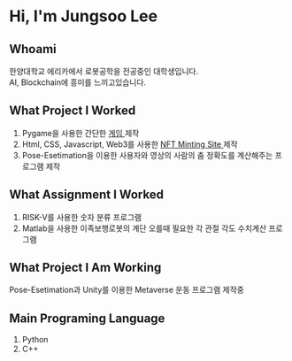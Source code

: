 # Hi, I'm Jungsoo Lee

## Whoami
한양대학교 에리카에서 로봇공학을 전공중인 대학생입니다. <br>
AI, Blockchain에 흥미를 느끼고있습니다.

## What Project I Worked
1. Pygame을 사용한 간단한 <a href="https://github.com/LPIGEON/Small-Hell"> 게임 </a> 제작 <br>
2. Html, CSS, Javascript, Web3를 사용한 <a href="https://metagirlsminting.netlify.app/"> NFT Minting Site </a> 제작 <br>
3. Pose-Esetimation을 이용한 사용자와 영상의 사람의 춤 정확도를 계산해주는 프로그램 제작

## What Assignment I Worked
1. RISK-V를 사용한 숫자 분류 프로그램 <br>
2. Matlab을 사용한 이족보행로봇의 계단 오를때 필요한 각 관절 각도 수치계산 프로그램

## What Project I Am Working
Pose-Esetimation과 Unity를 이용한 Metaverse 운동 프로그램 제작중

## Main Programing Language 
1. Python
2. C++
